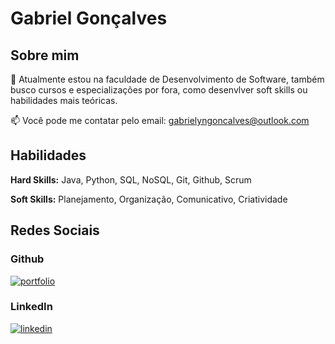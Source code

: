 
# Gabriel Gonçalves

## Sobre mim

🧠 Atualmente estou na faculdade de Desenvolvimento de Software, também busco cursos e especializações por fora, como desenvlver soft skills ou habilidades mais teóricas.

📫 Você pode me contatar pelo email: gabrielyngoncalves@outlook.com


## Habilidades

**Hard Skills:** Java, Python, SQL, NoSQL, Git, Github, Scrum

**Soft Skills:** Planejamento, Organização, Comunicativo, Criatividade

## Redes Sociais

### Github
[![portfolio](https://img.shields.io/badge/my_portfolio-000?style=for-the-badge&logo=ko-fi&logoColor=white)](https://github.com/kingabreel)
### LinkedIn
[![linkedin](https://img.shields.io/badge/linkedin-0A66C2?style=for-the-badge&logo=linkedin&logoColor=white)](https://www.linkedin.com/in/kingabreel/)


